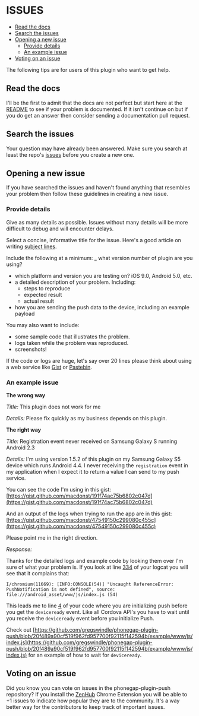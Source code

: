 # ISSUES

- [Read the docs](#read-the-docs)
- [Search the issues](#search-the-issues)
- [Opening a new issue](#opening-a-new-issue)
  - [Provide details](#provide-details)
  - [An example issue](#an-example-issue)
- [Voting on an issue](#voting-on-an-issue)

The following tips are for users of this plugin who want to get help.

## Read the docs

I'll be the first to admit that the docs are not perfect but start here at the [README](https://github.com/gregswindle/phonegap-plugin-push/blob/master/README.md) to see if your problem is documented. If it isn't continue on but if you do get an answer then consider sending a documentation pull request.

## Search the issues

Your question may have already been answered. Make sure you search at least the repo's [issues](https://github.com/gregswindle/phonegap-plugin-push/issues) before you create a new one.

## Opening a new issue

If you have searched the issues and haven't found anything that resembles your problem then follow these guidelines in creating a new issue.

### Provide details

Give as many details as possible. Issues without many details will be more difficult to debug and will encounter delays.

Select a concise, informative title for the issue. Here's a good article on writing [subject lines](https://www.nngroup.com/articles/microcontent-how-to-write-headlines-page-titles-and-subject-lines/).

Include the following at a minimum:
_ what version number of plugin are you using?
- which platform and version you are testing on? iOS 9.0, Android 5.0, etc.
- a detailed description of your problem. Including:
  - steps to reproduce
  - expected result
  - actual result
- how you are sending the push data to the device, including an example payload

You may also want to include:
- some sample code that illustrates the problem.
- logs taken while the problem was reproduced.
- screenshots!

If the code or logs are huge, let's say over 20 lines please think about using a web service like [Gist](https://gist.github.com/) or [Pastebin](http://pastebin.com/).

### An example issue

**The wrong way**

*Title:* This plugin does not work for me

*Details:* Please fix quickly as my business depends on this plugin.

**The right way**

*Title:* Registration event never received on Samsung Galaxy S running Android 2.3

*Details:* I'm using version 1.5.2 of this plugin on my Samsung Galaxy S5 device which runs Android 4.4. I never receiving the `registration` event in my application when I expect it to return a value I can send to my push service. 

You can see the code I'm using in this gist: [https://gist.github.com/macdonst/191f74ac75b6802c047d](https://gist.github.com/macdonst/191f74ac75b6802c047d)

And an output of the logs when trying to run the app are in this gist: [https://gist.github.com/macdonst/47549150c299080c455c](https://gist.github.com/macdonst/47549150c299080c455c)

Please point me in the right direction.

*Response:*

Thanks for the detailed logs and example code by looking them over I'm sure of what your problem is. If you look at line [334](https://gist.github.com/macdonst/47549150c299080c455c#file-logcat-txt-L334) of your logcat you will see that it complains that:

```
I/chromium(11669): [INFO:CONSOLE(54)] "Uncaught ReferenceError: PushNotification is not defined", source: file:///android_asset/www/js/index.js (54)
```

This leads me to line [4](https://gist.github.com/macdonst/191f74ac75b6802c047d#file-app-js-L4) of your code where you are initializing push before you get the `deviceready` event. Like all Cordova API's you have to wait until you receive the `deviceready` event before you initialize Push.  

Check out [https://github.com/gregswindle/phonegap-plugin-push/blob/20f489a90cf519f962fd957700f92115f142594b/example/www/js/index.js](https://github.com/gregswindle/phonegap-plugin-push/blob/20f489a90cf519f962fd957700f92115f142594b/example/www/js/index.js) for an example of how to wait for `deviceready`.

## Voting on an issue

Did you know you can vote on issues in the phonegap-plugin-push repository? If you install the [ZenHub](https://chrome.google.com/webstore/detail/zenhub-for-github/ogcgkffhplmphkaahpmffcafajaocjbd) Chrome Extension you will be able to +1 issues to indicate how popular they are to the community. It's a way better way for the contributors to keep track of important issues.
